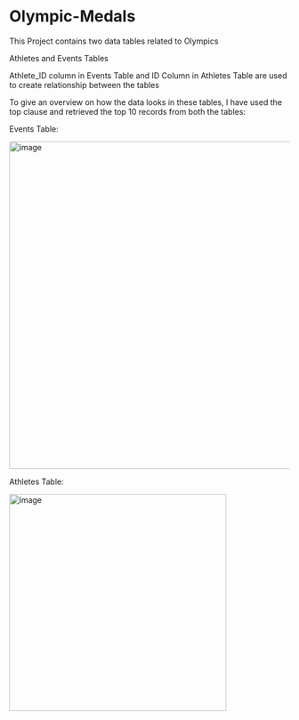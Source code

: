 # Olympic-Medals
This Project contains two data tables related to Olympics

Athletes and Events Tables 

Athlete_ID column in Events Table and  ID Column in Athletes Table  are used to create relationship between the tables

To give an overview on how the data looks in these tables, I have used the top clause and retrieved the top 10 records from both the tables:

Events Table:

<img width="589" alt="image" src="https://github.com/Sums1764/Olympic-Medals/assets/150422996/581212ed-726f-46a3-8396-f88c3de6d0e2">

Athletes Table:

<img width="390" alt="image" src="https://github.com/Sums1764/Olympic-Medals/assets/150422996/942f5a37-212b-4ecd-be67-2b18977ba13d">




